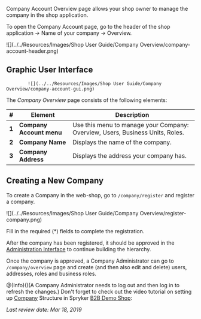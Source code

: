 

Company Account Overview page allows your shop owner to manage the company in the shop application.

To open the Company Account page, go to the header of the shop application → Name of your company → Overview.

![](../../Resources/Images/Shop User Guide/Company Overview/company-account-header.png)


## Graphic User Interface

            ![](../../Resources/Images/Shop User Guide/Company Overview/company-account-gui.png)

The *Company Overview* page consists of the following elements:

| # | Element | Description |
|---|---|---|
|  **1** |  **Company Account menu** | Use this menu to manage your Company: Overview, Users, Business Units, Roles. |
|  **2** |  **Company Name** | Displays the name of the company. |
|  **3** |  **Company Address** | Displays the address your company has. |

## Creating a New Company

To create a Company in the web-shop, go to `/company/register` and register a company.

![](../../Resources/Images/Shop User Guide/Company Overview/register-company.png)

Fill in the required (*) fields to complete the registration.

After the company has been registered, it should be approved in the [Administration Interface](https://documentation.spryker.com/v3/docs/companies.htm#Approvin) to continue building the hierarchy.

Once the company is approved, a Company Administrator can go to `/company/overview` page and create (and then also edit and delete) users, addresses, roles and business roles.

@(Info)()(A Company Administrator needs to log out and then log in to refresh the changes.)
Don't forget to check out the video tutorial on setting up [Company](https://documentation.spryker.com/v3/docs/company-account-overview) Structure in Spryker [B2B Demo Shop](https://documentation.spryker.com/v3/docs/demoshops.htm#b2b-demo-shop):

*Last review date: Mar 18, 2019*

